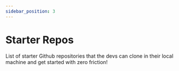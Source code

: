 ```yaml
---
sidebar_position: 3
---
```


# Starter Repos

List of starter Github repositories that the devs can clone in their local machine and get started with zero friction!